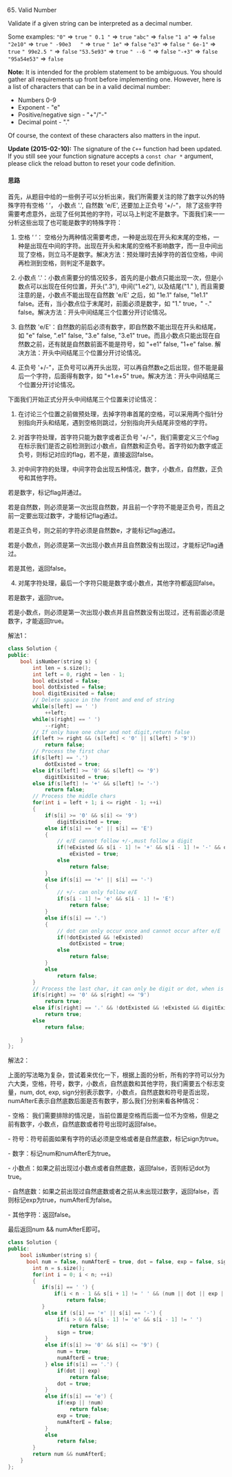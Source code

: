 65. Valid Number

Validate if a given string can be interpreted as a decimal number.

Some examples:
`"0"` => `true`
`" 0.1 "` => `true`
`"abc"` => `false`
`"1 a"` => `false`
`"2e10"` => `true`
`" -90e3   "` => `true`
`" 1e"` => `false`
`"e3"` => `false`
`" 6e-1"` => `true`
`" 99e2.5 "` => `false`
`"53.5e93"` => `true`
`" --6 "` => `false`
`"-+3"` => `false`
`"95a54e53"` => `false`

**Note:** It is intended for the problem statement to be ambiguous. You should gather all requirements up front before implementing one. However, here is a list of characters that can be in a valid decimal number:

- Numbers 0-9
- Exponent - "e"
- Positive/negative sign - "+"/"-"
- Decimal point - "."

Of course, the context of these characters also matters in the input.

**Update (2015-02-10):**
The signature of the `C++` function had been updated. If you still see your function signature accepts a `const char *` argument, please click the reload button to reset your code definition.

#### 思路

首先，从题目中给的一些例子可以分析出来，我们所需要关注的除了数字以外的特殊字符有空格 ‘ ’， 小数点 '.', 自然数 'e/E', 还要加上正负号 '+/-"， 除了这些字符需要考虑意外，出现了任何其他的字符，可以马上判定不是数字。下面我们来一一分析这些出现了也可能是数字的特殊字符：

1. 空格 ‘ ’： 空格分为两种情况需要考虑，一种是出现在开头和末尾的空格，一种是出现在中间的字符。出现在开头和末尾的空格不影响数字，而一旦中间出现了空格，则立马不是数字。解决方法：预处理时去掉字符的首位空格，中间再检测到空格，则判定不是数字。

2. 小数点 '.'：小数点需要分的情况较多，首先的是小数点只能出现一次，但是小数点可以出现在任何位置，开头(".3"), 中间("1.e2"), 以及结尾("1." ), 而且需要注意的是，小数点不能出现在自然数 'e/E' 之后，如 "1e.1" false, "1e1.1" false。还有，当小数点位于末尾时，前面必须是数字，如 "1."  true，" -." false。解决方法：开头中间结尾三个位置分开讨论情况。

3. 自然数 'e/E'：自然数的前后必须有数字，即自然数不能出现在开头和结尾，如 "e" false,  ".e1" false, "3.e" false, "3.e1" true。而且小数点只能出现在自然数之前，还有就是自然数前面不能是符号，如 "+e1" false, "1+e" false. 解决方法：开头中间结尾三个位置分开讨论情况。

4. 正负号 '+/-"，正负号可以再开头出现，可以再自然数e之后出现，但不能是最后一个字符，后面得有数字，如  "+1.e+5" true。解决方法：开头中间结尾三个位置分开讨论情况。

 

下面我们开始正式分开头中间结尾三个位置来讨论情况：

1. 在讨论三个位置之前做预处理，去掉字符串首尾的空格，可以采用两个指针分别指向开头和结尾，遇到空格则跳过，分别指向开头结尾非空格的字符。

2. 对首字符处理，首字符只能为数字或者正负号 '+/-"，我们需要定义三个flag在标示我们是否之前检测到过小数点，自然数和正负号。首字符如为数字或正负号，则标记对应的flag，若不是，直接返回false。

3. 对中间字符的处理，中间字符会出现五种情况，数字，小数点，自然数，正负号和其他字符。

若是数字，标记flag并通过。

若是自然数，则必须是第一次出现自然数，并且前一个字符不能是正负号，而且之前一定要出现过数字，才能标记flag通过。

若是正负号，则之前的字符必须是自然数e，才能标记flag通过。

若是小数点，则必须是第一次出现小数点并且自然数没有出现过，才能标记flag通过。

若是其他，返回false。

4. 对尾字符处理，最后一个字符只能是数字或小数点，其他字符都返回false。

若是数字，返回true。

若是小数点，则必须是第一次出现小数点并且自然数没有出现过，还有前面必须是数字，才能返回true。



解法1：

```c++
class Solution {
public:
    bool isNumber(string s) {
        int len = s.size();
        int left = 0, right = len - 1;
        bool eExisted = false;
        bool dotExisted = false;
        bool digitExisited = false;
        // Delete space in the front and end of string
        while(s[left] == ' ')
            ++left;
        while(s[right] == ' ')
            --right;
        // If only have one char and not digit,return false
        if(left >= right && (s[left] < '0' || s[left] > '9'))
            return false;
        // Process the first char
        if(s[left] == '.')
            dotExisted = true;
        else if(s[left] >= '0' && s[left] <= '9')
            digitExisited = true;
        else if(s[left] != '+' && s[left] != '-')
            return false;
        // Process the middle chars
        for(int i = left + 1; i <= right - 1; ++i)
        {
            if(s[i] >= '0' && s[i] <= '9')
                digitExisited = true;
            else if(s[i] == 'e' || s[i] == 'E')
            {
                // e/E cannot follow +/-,must follow a digit
                if(!eExisted && s[i - 1] != '+' && s[i - 1] != '-' && digitExisited)
                    eExisted = true;
                else 
                    return false;
            }
            else if(s[i] == '+' || s[i] == '-')
            {
                // +/- can only follow e/E
                if(s[i - 1] != 'e' && s[i - 1] != 'E')
                    return false;
            }
            else if(s[i] == '.')
            {
                // dot can only occur once and cannot occur after e/E
                if(!dotExisted && !eExisted)
                    dotExisted = true;
                else
                    return false;
            }
            else
                return false;
        }
        // Process the last char, it can only be digit or dot, when is dot, there should be no dot and e/E before and must follow a digit
        if(s[right] >= '0' && s[right] <= '9')
            return true;
        else if(s[right] == '.' && !dotExisted && !eExisted && digitExisited)
            return true;
        else 
            return false;
        
    }
};
```



解法2：

上面的写法略为复杂，尝试着来优化一下，根据上面的分析，所有的字符可以分为六大类，空格，符号，数字，小数点，自然底数和其他字符，我们需要五个标志变量，num, dot, exp, sign分别表示数字，小数点，自然底数和符号是否出现，numAfterE表示自然底数后面是否有数字，那么我们分别来看各种情况：

\- 空格： 我们需要排除的情况是，当前位置是空格而后面一位不为空格，但是之前有数字，小数点，自然底数或者符号出现时返回false。

\- 符号：符号前面如果有字符的话必须是空格或者是自然底数，标记sign为true。

\- 数字：标记num和numAfterE为true。

\- 小数点：如果之前出现过小数点或者自然底数，返回false，否则标记dot为true。

\- 自然底数：如果之前出现过自然底数或者之前从未出现过数字，返回false，否则标记exp为true，numAfterE为false。

\- 其他字符：返回false。

最后返回num && numAfterE即可。



```c++
class Solution {
public:
    bool isNumber(string s) {
      bool num = false, numAfterE = true, dot = false, exp = false, sign = false;
        int n = s.size();
        for(int i = 0; i < n; ++i)
        {
           if(s[i] == ' ') {
               if(i < n - 1 && s[i + 1] != ' ' && (num || dot || exp || exp || sign))
                   return false;
           }
            else if (s[i] == '+' || s[i] == '-') {
                if(i > 0 && s[i - 1] != 'e' && s[i - 1] != ' ')
                    return false;
                sign = true;
            }
            else if(s[i] >= '0' && s[i] <= '9') {
                num = true;
                numAfterE = true;
            } else if(s[i] == '.') {
                if(dot || exp)
                    return false;
                dot = true;
            }
            else if(s[i] == 'e') {
                if(exp || !num)
                    return false;
                exp = true;
                numAfterE = false;
            }
            else
                return false;
        }
        return num && numAfterE;
    }
};
```

